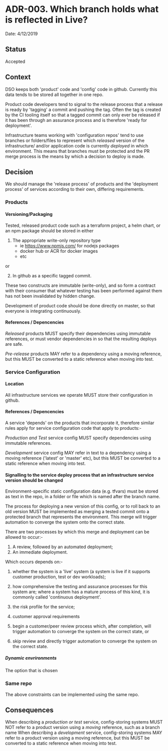 # ADR-003. Which branch holds what is reflected in Live?

Date: 4/12/2019

## Status

Accepted

## Context

DSO keeps both 'product' code and 'config' code in github. Currently this data tends to be stored all together in one repo.

Product code developers tend to signal to the release process that a release is ready by 'tagging' a commit and pushing the tag. Often the tag is created by the CI tooling itself so that a tagged commit can only ever be released if it has been through an assurance process and is therefore 'ready for deployment'.

Infrastructure teams working with 'configuration repos' tend to use branches or folders/files to represent which _released_ version of the infrastructure/ and/or application code is currently _deployed_ in which environment. This means that branches must be protected and the PR merge process is the means by which a decision to deploy is made.  

## Decision

We should manage the 'release process' of products and the 'deployment process' of services according to their own, differing requirements.

### Products

#### Versioning/Packaging

Tested, released product code such as a terraform project, a helm chart, or an npm package should be stored in either 

1) The appropriate write-only repository type
	- ie https://www.npmjs.com/ for nodejs packages
	- docker hub or ACR for docker images
	- etc

or 

2) In github as a specific tagged commit.
	
These two constructs are immutable (write-only), and so form a contract with their consumer that whatever testing has been performed against them has not been invalidated by hidden change. 

Development of product code should be done directly on master, so that everyone is integrating continuously.

#### References / Depencencies

*Released* products MUST specify their dependencies using immutable references, or must vendor dependencies in so that the resulting deploys are safe.

*Pre-release* products MAY refer to a dependency using a moving reference, but this MUST be converted to a static reference when moving into test.

### Service Configuration

#### Location

All infrastructure services we operate MUST store their configuration in github.

#### References / Depencencies

A service 'depends' on the products that incorporate it, therefore similar rules apply for service configuration code that apply to products:-

*Production and Test* service config MUST specify dependencies using immutable references.

*Development* service config MAY refer in text to a dependency using a moving reference ('latest' or 'master' etc), but this MUST be converted to a static reference when moving into test.

#### Signalling to the service deploy process that an infrastructure service version should be changed

Environment-specific static configuration data (e.g. tfvars) must be stored as text in the repo, in a folder or file which is named after the branch name.

The process for deploying a new version of this config, or to roll back to an old version MUST be implemented as merging a tested commit onto a protected branch that represents the environment. This merge will trigger automation to converge the system onto the correct state.

There are two processes by which this merge and deployment can be allowed to occur:-

1) A review, followed by an automated deployment;
2) An immediate deployment.

Which occurs depends on:-

1) whether the system is a 'live' system (a system is live if it supports customer production, test or dev workloads);
2) how comprehensive the testing and assurance processes for this system are; 
	where a system has a mature process of this kind, it is commonly called 'continuous deployment'.
3) the risk profile for the service;
4) customer approval requirements







1) begin a customer/peer review process which, after completion, will trigger automation to converge the system on the correct state, or
2) skip review and directly trigger automation to converge the system on the correct state.

##### Dynamic envrironments



The option that is chosen 



### Same repo

The above constraints can be implemented using the same repo.




## Consequences





When describing a *production or test* service, config-storing systems MUST NOT refer to a product version using a _moving_ reference, such as a branch name 
When describing a *development* service, config-storing systems MAY refer to a product version using a moving reference, but this MUST be converted to a static reference when moving into test.
